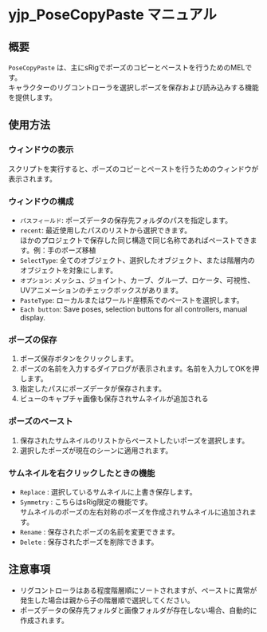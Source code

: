 # yjp_PoseCopyPaste マニュアル

## 概要

`PoseCopyPaste` は、主にsRigでポーズのコピーとペーストを行うためのMELです。  
キャラクターのリグコントローラを選択しポーズを保存および読み込みする機能を提供します。

## 使用方法

### ウィンドウの表示

スクリプトを実行すると、ポーズのコピーとペーストを行うためのウィンドウが表示されます。

### ウィンドウの構成

- `パスフィールド`: ポーズデータの保存先フォルダのパスを指定します。
- `recent`: 最近使用したパスのリストから選択できます。  
ほかのプロジェクトで保存した同じ構造で同じ名称であればペーストできます。例：手のポーズ移植
- `SelectType`: 全てのオブジェクト、選択したオブジェクト、または階層内のオブジェクトを対象にします。
- `オプション`: メッシュ、ジョイント、カーブ、グループ、ロケータ、可視性、UVアニメーションのチェックボックスがあります。
- `PasteType`: ローカルまたはワールド座標系でのペーストを選択します。
- `Each button`: Save poses, selection buttons for all controllers, manual display.

### ポーズの保存

1. ポーズ保存ボタンをクリックします。
2. ポーズの名前を入力するダイアログが表示されます。名前を入力してOKを押します。
3. 指定したパスにポーズデータが保存されます。
4. ビューのキャプチャ画像も保存されサムネイルが追加される

### ポーズのペースト

1. 保存されたサムネイルのリストからペーストしたいポーズを選択します。
2. 選択したポーズが現在のシーンに適用されます。

### サムネイルを右クリックしたときの機能

- `Replace` : 選択しているサムネイルに上書き保存します。
- `Symmetry` : こちらはsRig限定の機能です。  
サムネイルのポーズの左右対称のポーズを作成されサムネイルに追加されます。
- `Rename` : 保存されたポーズの名前を変更できます。
- `Delete` : 保存されたポーズを削除できます。

## 注意事項

- リグコントローラはある程度階層順にソートされますが、ペーストに異常が発生した場合は親から子の階層順で選択してください。
- ポーズデータの保存先フォルダと画像フォルダが存在しない場合、自動的に作成されます。
